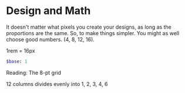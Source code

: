# Design and Math

It doesn't matter what pixels you create your designs, as long as the proportions are the same.
So, to make things simpler. You might as well choose good numbers. (4, 8, 12, 16).

1rem = 16px

```sass
$base: 1
```


Reading:
The 8-pt grid

12 columns divides evenly into 1, 2, 3, 4, 6 
